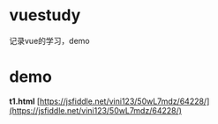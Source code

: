 # vuestudy
记录vue的学习，demo

# demo

**t1.html**  [https://jsfiddle.net/vini123/50wL7mdz/64228/](https://jsfiddle.net/vini123/50wL7mdz/64228/)
